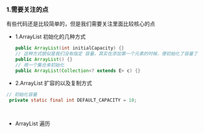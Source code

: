 ### 1.需要关注的点

有些代码还是比较简单的，但是我们需要关注里面比较核心的点

- 1.ArrayList 初始化的几种方式
  
  ```java
  public ArrayList(int initialCapacity) {}
  // 这种方式貌似是我们没有指定 容量，其实在添加第一个元素的时候，便初始化了容量了
  public ArrayList() {}
  // 用一个集合来初始化
  public ArrayList(Collection<? extends E> c) {}
  ```   

- 2.ArrayList 扩容的以及复制方式
  
```java
// 初始化容量
 private static final int DEFAULT_CAPACITY = 10;
 
 
```



- ArrayList 遍历